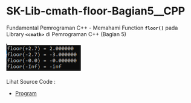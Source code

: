 # SK-Lib-cmath-floor-Bagian5__CPP
Fundamental Pemrograman C++ - Memahami Function <code><b>floor()</b></code> pada Library <code><b>&lt;cmath></b></code> di Pemrograman C++ (Bagian 5)<br><br>
<img src="https://github.com/RizkyKhapidsyah/SK-Lib-cmath-floor-Bagian5__CPP/blob/master/SK-Lib-cmath-floor-Bagian5__CPP/result/001.PNG"><br><br>
Lihat Source Code : <br>
- <a href="https://github.com/RizkyKhapidsyah/SK-Lib-cmath-floor-Bagian5__CPP/blob/master/SK-Lib-cmath-floor-Bagian5__CPP/Source.cpp">Program</a>
